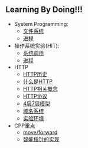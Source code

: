 ## Learning By Doing!!! 

* System Programming:
  * [文件系统](./LinuxProgramming/docs/01_file.md)
  * [进程](./LinuxProgramming/docs/02_process.md)
* 操作系统实验(HIT):
  * [系统调用](./OS/docs/01_syscall.md)
  * [进程](./OS/docs/02_process.md)
* HTTP 
  * [HTTP历史](./http/docs/01_history.md)
  * [什么是HTTP](./http/docs/02_what_is_http.md)
  * [HTTP相关概念](./http/docs/03_http_related.md)
  * [HTTP协议](./http/docs/04_protocal.md)
  * [4层7层模型](./http/docs/05_4and7_layer.md)
  * [域名系统](./http/docs/06_name_server.md)
  * [实验环境](./http/docs/07_env.md)
* CPP重点
  * [move/forward](./cpp/docs/move.md)
  * [智能指针的实现](./cpp/docs/smartPtr.md)
